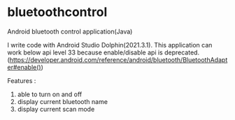 # bluetoothcontrol
Android bluetooth control application(Java)

I write code with Android Studio Dolphin(2021.3.1).
This application can work below api level 33 because enable/disable api is deprecated.
(https://developer.android.com/reference/android/bluetooth/BluetoothAdapter#enable())

Features : 
1. able to turn on and off 
2. display current bluetooth name
3. display current scan mode
